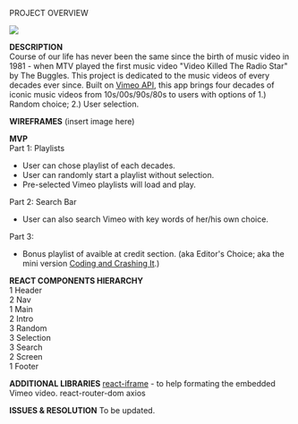PROJECT OVERVIEW 


![](https://media.giphy.com/media/8fRy4tyMSAZEs/giphy.gif)


**DESCRIPTION**
      <br />
      Course of our life has never been the same since the birth of music video in 1981 - when MTV played the first music video "Video Killed The Radio Star" by The Buggles. This project is dedicated to the music videos of every decades ever since.
      Built on <a href="//developer.vimeo.com/">Vimeo API</a>, this app brings four decades of iconic music videos from 10s/00s/90s/80s to users with options of 1.) Random choice; 2.) User selection. 


      
      
**WIREFRAMES**
  (insert image here)

**MVP**
<br />
Part 1: Playlists
  - User can chose playlist of each decades.
  - User can randomly start a playlist without selection.
  - Pre-selected Vimeo playlists will load and play.
  
Part 2: Search Bar
  - User can also search Vimeo with key words of her/his own choice.
 
Part 3: 
  - Bonus playlist of avaible at credit section. 
    (aka Editor's Choice; aka the mini version <a href="http://music.apple.com/us/playlist/coding-crushing-it/pl.u-76oNNrBC42qobo">Coding and Crashing It</a>.)
  
      

**REACT COMPONENTS HIERARCHY**
  <br />1 Header <br />
        2 Nav<br />
  1 Main<br />
        2 Intro<br />
              3 Random<br />
              3 Selection<br />
              3 Search<br />
        2 Screen<br />
  1 Footer<br />
  

**ADDITIONAL LIBRARIES**
<a href="//github.com/svenanders/react-iframe">react-iframe</a> - to help formating the embedded Vimeo video.
react-router-dom
axios 

**ISSUES & RESOLUTION**
To be updated.
